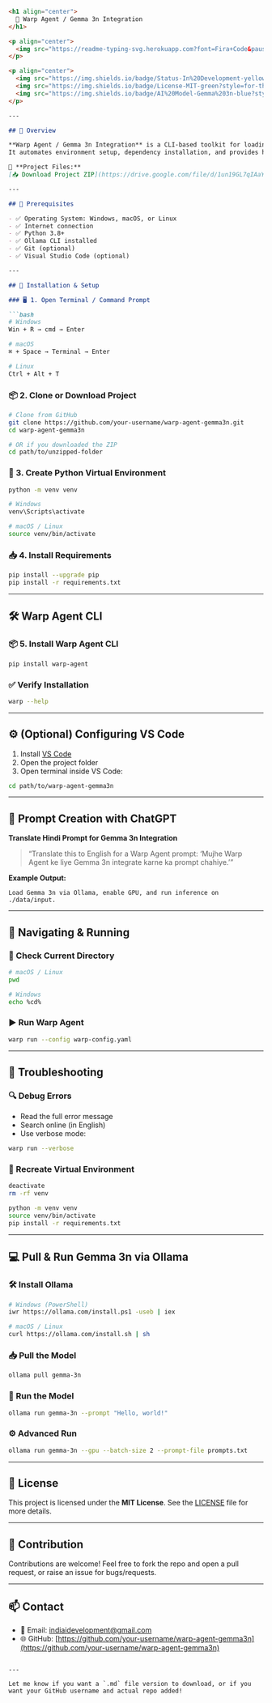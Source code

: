 
````markdown
<h1 align="center"> 
  🤖 Warp Agent / Gemma 3n Integration
</h1>

<p align="center">
  <img src="https://readme-typing-svg.herokuapp.com?font=Fira+Code&pause=700&color=FEE75C&center=true&width=600&lines=Welcome+to+Warp+Agent!;Integrate+Gemma+3n+with+Ollama;Automate+AI+Workflows" alt="Typing SVG" />
</p>

<p align="center">
  <img src="https://img.shields.io/badge/Status-In%20Development-yellow?style=for-the-badge" alt="Project Status" />
  <img src="https://img.shields.io/badge/License-MIT-green?style=for-the-badge" alt="License" />
  <img src="https://img.shields.io/badge/AI%20Model-Gemma%203n-blue?style=for-the-badge" alt="AI Model" />
</p>

---

## 📌 Overview

**Warp Agent / Gemma 3n Integration** is a CLI-based toolkit for loading and running the **Gemma 3n** large language model via **Ollama**.  
It automates environment setup, dependency installation, and provides helper commands to streamline AI-driven workflows.

🔗 **Project Files:**  
[📥 Download Project ZIP](https://drive.google.com/file/d/1un19GL7qIAaYFD-IcdA5P5o_8xGloqcf/view?usp=sharing)

---

## 🧰 Prerequisites

- ✅ Operating System: Windows, macOS, or Linux  
- ✅ Internet connection  
- ✅ Python 3.8+  
- ✅ Ollama CLI installed  
- ✅ Git (optional)  
- ✅ Visual Studio Code (optional)

---

## 🚀 Installation & Setup

### 🖥️ 1. Open Terminal / Command Prompt

```bash
# Windows
Win + R → cmd → Enter

# macOS
⌘ + Space → Terminal → Enter

# Linux
Ctrl + Alt + T
````

### 📦 2. Clone or Download Project

```bash
# Clone from GitHub
git clone https://github.com/your-username/warp-agent-gemma3n.git
cd warp-agent-gemma3n

# OR if you downloaded the ZIP
cd path/to/unzipped-folder
```

### 🐍 3. Create Python Virtual Environment

```bash
python -m venv venv
```

```bash
# Windows
venv\Scripts\activate

# macOS / Linux
source venv/bin/activate
```

### 📥 4. Install Requirements

```bash
pip install --upgrade pip
pip install -r requirements.txt
```

---

## 🛠️ Warp Agent CLI

### 📦 5. Install Warp Agent CLI

```bash
pip install warp-agent
```

### ✅ Verify Installation

```bash
warp --help
```

---

## ⚙️ (Optional) Configuring VS Code

1. Install [VS Code](https://code.visualstudio.com/)
2. Open the project folder
3. Open terminal inside VS Code:

```bash
cd path/to/warp-agent-gemma3n
```

---

## 💬 Prompt Creation with ChatGPT

**Translate Hindi Prompt for Gemma 3n Integration**

> “Translate this to English for a Warp Agent prompt: ‘Mujhe Warp Agent ke liye Gemma 3n integrate karne ka prompt chahiye.’”

**Example Output:**

```text
Load Gemma 3n via Ollama, enable GPU, and run inference on ./data/input.
```

---

## 📂 Navigating & Running

### 🧭 Check Current Directory

```bash
# macOS / Linux
pwd

# Windows
echo %cd%
```

### ▶️ Run Warp Agent

```bash
warp run --config warp-config.yaml
```

---

## 🐛 Troubleshooting

### 🔍 Debug Errors

* Read the full error message
* Search online (in English)
* Use verbose mode:

```bash
warp run --verbose
```

### 🔄 Recreate Virtual Environment

```bash
deactivate
rm -rf venv

python -m venv venv
source venv/bin/activate
pip install -r requirements.txt
```

---

## 💻 Pull & Run Gemma 3n via Ollama

### 🛠️ Install Ollama

```bash
# Windows (PowerShell)
iwr https://ollama.com/install.ps1 -useb | iex

# macOS / Linux
curl https://ollama.com/install.sh | sh
```

### 📥 Pull the Model

```bash
ollama pull gemma-3n
```

### 🧠 Run the Model

```bash
ollama run gemma-3n --prompt "Hello, world!"
```

### ⚙️ Advanced Run

```bash
ollama run gemma-3n --gpu --batch-size 2 --prompt-file prompts.txt
```

---

## 📄 License

This project is licensed under the **MIT License**.
See the [LICENSE](./LICENSE) file for more details.

---

## 🤝 Contribution

Contributions are welcome!
Feel free to fork the repo and open a pull request, or raise an issue for bugs/requests.

---

## 📫 Contact

* 📧 Email: [indiaidevelopment@gmail.com](mailto:indiaidevelopment@gmail.com)
* 🌐 GitHub: [https://github.com/your-username/warp-agent-gemma3n](https://github.com/your-username/warp-agent-gemma3n)

```

---

Let me know if you want a `.md` file version to download, or if you want your GitHub username and actual repo added!
```
